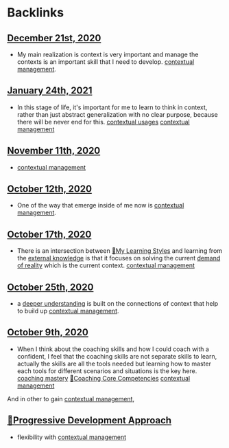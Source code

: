 
# Backlinks
## [December 21st, 2020](<December 21st, 2020.md>)
- My main realization is context is very important and manage the contexts is an important skill that I need to develop. [contextual management](<contextual management.md>).

## [January 24th, 2021](<January 24th, 2021.md>)
- In this stage of life, it's important for me to learn to think in context, rather than just abstract generalization with no clear purpose, because there will be never end for this. [contextual usages](<contextual usages.md>) [contextual management](<contextual management.md>)

## [November 11th, 2020](<November 11th, 2020.md>)
- [contextual management](<contextual management.md>)

## [October 12th, 2020](<October 12th, 2020.md>)
- One of the way that emerge inside of me now is [contextual management](<contextual management.md>).

## [October 17th, 2020](<October 17th, 2020.md>)
- There is an intersection between [🌱My Learning Styles](<🌱My Learning Styles.md>) and learning from the [external knowledge](<external knowledge.md>) is that it focuses on solving the current [demand of reality](<demand of reality.md>)  which is the current context. [contextual management](<contextual management.md>)

## [October 25th, 2020](<October 25th, 2020.md>)
- a [deeper understanding](<deeper understanding.md>) is built on the connections of context that help to build up [contextual management](<contextual management.md>).

## [October 9th, 2020](<October 9th, 2020.md>)
- When I think about the coaching skills and how I could coach with a confident, I feel that the coaching skills are not separate skills to learn, actually the skills are all the tools needed but learning how to master each tools for different scenarios and situations is the key here. [coaching mastery](<coaching mastery.md>) [🌱Coaching Core Competencies](<🌱Coaching Core Competencies.md>) [contextual management](<contextual management.md>)

And in other to gain [contextual management](<contextual management.md>),

## [🌱Progressive Development Approach](<🌱Progressive Development Approach.md>)
- flexibility with [contextual management](<contextual management.md>)

